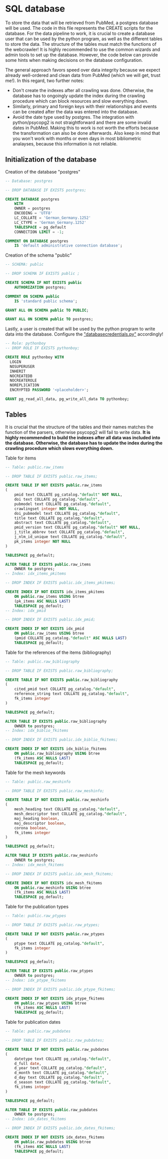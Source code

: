 # SQL database

To store the data that will be retrieved from PubMed, a postgres database will be used. The code in this file represents the CREATE scripts for the database. For the data pipeline to work, it is crucial to create a database user that can be used by the python program, as well as the different tables to store the data. The structure of the tables must match the functions of the webcrawler! It is highly recommended to use the common wizards and admin tools to set up the database. However, the code below can provide some hints when making decisions on the database configuration.

The general approach favors speed over data integrity because we expect already well-ordered and clean data from PubMed (which we will get, trust me!). In this regard, two further notes:
- Don't create the indexes after all crawling was done. Otherwise, the database has to ongoingly update the index during the crawling procedure which can block resources and slow everything down. 
- Similarly, primary and foreign keys with their relationships and events can be created after the data was entered into the database. 
- Avoid the date type used by postgres. The integration with python/psycopg2 is not straightforward and there are some invalid dates in PubMed. Making this to work is not worth the efforts because the transformation can also be done afterwards. Also keep in mind that you won't work with months or even days in most bibliometric analayses, because this information is not reliable. 


## Initialization of the database

Creation of the database "postgres"
```sql
-- Database: postgres

-- DROP DATABASE IF EXISTS postgres;

CREATE DATABASE postgres
    WITH
    OWNER = postgres
    ENCODING = 'UTF8'
    LC_COLLATE = 'German_Germany.1252'
    LC_CTYPE = 'German_Germany.1252'
    TABLESPACE = pg_default
    CONNECTION LIMIT = -1;

COMMENT ON DATABASE postgres
    IS 'default administrative connection database';
```

Creation of the schema "public"
```sql
-- SCHEMA: public

-- DROP SCHEMA IF EXISTS public ;

CREATE SCHEMA IF NOT EXISTS public
    AUTHORIZATION postgres;

COMMENT ON SCHEMA public
    IS 'standard public schema';

GRANT ALL ON SCHEMA public TO PUBLIC;

GRANT ALL ON SCHEMA public TO postgres;
```

Lastly, a user is created that will be used by the python program to write data into the database. Configure the ["databasecredentials.py"](./databasecredentials.py) accordingly!
```sql
-- Role: pythonboy
-- DROP ROLE IF EXISTS pythonboy;

CREATE ROLE pythonboy WITH
  LOGIN
  NOSUPERUSER
  INHERIT
  NOCREATEDB
  NOCREATEROLE
  NOREPLICATION
  ENCRYPTED PASSWORD '<placeholder>';

GRANT pg_read_all_data, pg_write_all_data TO pythonboy;
```

## Tables
It is crucial that the structure of the tables and their names matches the function of the parsers, otherwise psycopg2 will fail to write data. **It is highly recommended to build the indexes after all data was included into the database. Otherwise, the database has to update the index during the crawling procedure which slows everything down.**

Table for items
```sql
-- Table: public.raw_items

-- DROP TABLE IF EXISTS public.raw_items;

CREATE TABLE IF NOT EXISTS public.raw_items
(
    pmid text COLLATE pg_catalog."default" NOT NULL,
    doi text COLLATE pg_catalog."default",
    pubmodel text COLLATE pg_catalog."default",
    crawlingset integer NOT NULL,
    doi_pubmodel text COLLATE pg_catalog."default",
    title text COLLATE pg_catalog."default",
    abstract text COLLATE pg_catalog."default",
    pmid_version text COLLATE pg_catalog."default" NOT NULL,
    j_title_abbrev text COLLATE pg_catalog."default",
    j_nlm_id_unique text COLLATE pg_catalog."default",
    pk_items integer NOT NULL
)

TABLESPACE pg_default;

ALTER TABLE IF EXISTS public.raw_items
    OWNER to postgres;
-- Index: idx_items_pkitems

-- DROP INDEX IF EXISTS public.idx_items_pkitems;

CREATE INDEX IF NOT EXISTS idx_items_pkitems
    ON public.raw_items USING btree
    (pk_items ASC NULLS LAST)
    TABLESPACE pg_default;
-- Index: idx_pmid

-- DROP INDEX IF EXISTS public.idx_pmid;

CREATE INDEX IF NOT EXISTS idx_pmid
    ON public.raw_items USING btree
    (pmid COLLATE pg_catalog."default" ASC NULLS LAST)
    TABLESPACE pg_default;
```

Table for the references of the items (bibliography)
```sql
-- Table: public.raw_bibliography

-- DROP TABLE IF EXISTS public.raw_bibliography;

CREATE TABLE IF NOT EXISTS public.raw_bibliography
(
    cited_pmid text COLLATE pg_catalog."default",
    reference_string text COLLATE pg_catalog."default",
    fk_items integer
)

TABLESPACE pg_default;

ALTER TABLE IF EXISTS public.raw_bibliography
    OWNER to postgres;
-- Index: idx_biblio_fkitems

-- DROP INDEX IF EXISTS public.idx_biblio_fkitems;

CREATE INDEX IF NOT EXISTS idx_biblio_fkitems
    ON public.raw_bibliography USING btree
    (fk_items ASC NULLS LAST)
    TABLESPACE pg_default;
```

Table for the mesh keywords
```sql
-- Table: public.raw_meshinfo

-- DROP TABLE IF EXISTS public.raw_meshinfo;

CREATE TABLE IF NOT EXISTS public.raw_meshinfo
(
    mesh_heading text COLLATE pg_catalog."default",
    mesh_descriptor text COLLATE pg_catalog."default",
    maj_heading boolean,
    maj_descriptor boolean,
    corona boolean,
    fk_items integer
)

TABLESPACE pg_default;

ALTER TABLE IF EXISTS public.raw_meshinfo
    OWNER to postgres;
-- Index: idx_mesh_fkitems

-- DROP INDEX IF EXISTS public.idx_mesh_fkitems;

CREATE INDEX IF NOT EXISTS idx_mesh_fkitems
    ON public.raw_meshinfo USING btree
    (fk_items ASC NULLS LAST)
    TABLESPACE pg_default;
```

Table for the publication types
```sql
-- Table: public.raw_ptypes

-- DROP TABLE IF EXISTS public.raw_ptypes;

CREATE TABLE IF NOT EXISTS public.raw_ptypes
(
    ptype text COLLATE pg_catalog."default",
    fk_items integer
)

TABLESPACE pg_default;

ALTER TABLE IF EXISTS public.raw_ptypes
    OWNER to postgres;
-- Index: idx_ptype_fkitems

-- DROP INDEX IF EXISTS public.idx_ptype_fkitems;

CREATE INDEX IF NOT EXISTS idx_ptype_fkitems
    ON public.raw_ptypes USING btree
    (fk_items ASC NULLS LAST)
    TABLESPACE pg_default;
```

Table for publication dates
```sql
-- Table: public.raw_pubdates

-- DROP TABLE IF EXISTS public.raw_pubdates;

CREATE TABLE IF NOT EXISTS public.raw_pubdates
(
    datetype text COLLATE pg_catalog."default",
    d_full date,
    d_year text COLLATE pg_catalog."default",
    d_month text COLLATE pg_catalog."default",
    d_day text COLLATE pg_catalog."default",
    d_season text COLLATE pg_catalog."default",
    fk_items integer
)

TABLESPACE pg_default;

ALTER TABLE IF EXISTS public.raw_pubdates
    OWNER to postgres;
-- Index: idx_dates_fkitems

-- DROP INDEX IF EXISTS public.idx_dates_fkitems;

CREATE INDEX IF NOT EXISTS idx_dates_fkitems
    ON public.raw_pubdates USING btree
    (fk_items ASC NULLS LAST)
    TABLESPACE pg_default;
```

